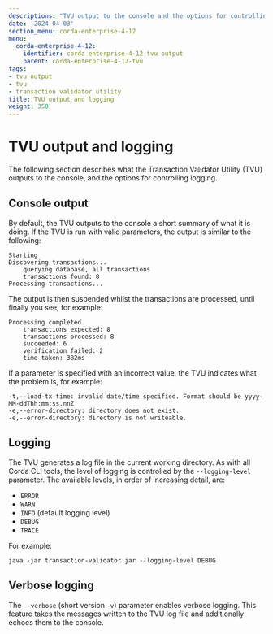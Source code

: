 ```yaml
---
descriptions: "TVU output to the console and the options for controlling logging."
date: '2024-04-03'
section_menu: corda-enterprise-4-12
menu:
  corda-enterprise-4-12:
    identifier: corda-enterprise-4-12-tvu-output
    parent: corda-enterprise-4-12-tvu
tags:
- tvu output
- tvu
- transaction validator utility
title: TVU output and logging
weight: 350
---
```


# TVU output and logging

The following section describes what the Transaction Validator Utility (TVU) outputs to the console, and the options for controlling logging.

## Console output

By default, the TVU outputs to the console a short summary of what it is doing. If the TVU is run with valid parameters, the output is similar to the following:

```
Starting
Discovering transactions...
	querying database, all transactions
	transactions found: 8
Processing transactions...
```

The output is then suspended whilst the transactions are processed, until finally you see, for example:

```
Processing completed
	transactions expected: 8
	transactions processed: 8
	succeeded: 6
	verification failed: 2
	time taken: 382ms
```

If a parameter is specified with an incorrect value, the TVU indicates what the problem is, for example:

```
-t,--load-tx-time: invalid date/time specified. Format should be yyyy-MM-ddThh:mm:ss.nnZ
-e,--error-directory: directory does not exist.
-e,--error-directory: directory is not writeable.
```

## Logging

The TVU generates a log file in the current working directory. As with all Corda CLI tools, the level of logging is controlled by the `--logging-level` parameter. The available levels, in order of increasing detail, are:
* `ERROR`
* `WARN`
* `INFO` (default logging level)
* `DEBUG`
* `TRACE`

For example:

```
java -jar transaction-validator.jar --logging-level DEBUG
```

## Verbose logging

The `--verbose` (short version `-v`) parameter enables verbose logging. This feature takes the messages written to the TVU log file and additionally echoes them to the console.
